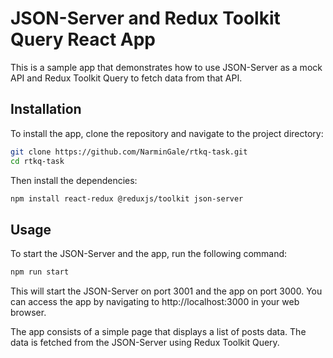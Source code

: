 # JSON-Server and Redux Toolkit Query React App

This is a sample app that demonstrates how to use JSON-Server as a mock API and Redux Toolkit Query to fetch data from that API.
## Installation

To install the app, clone the repository and navigate to the project directory:

```bash
git clone https://github.com/NarminGale/rtkq-task.git
cd rtkq-task
``` 

Then install the dependencies:

```bash
npm install react-redux @reduxjs/toolkit json-server
```
## Usage

To start the JSON-Server and the app, run the following command:

```bash
npm run start
```

This will start the JSON-Server on port 3001 and the app on port 3000. You can access the app by navigating to http://localhost:3000 in your web browser.

The app consists of a simple page that displays a list of posts data. The data is fetched from the JSON-Server using Redux Toolkit Query.
